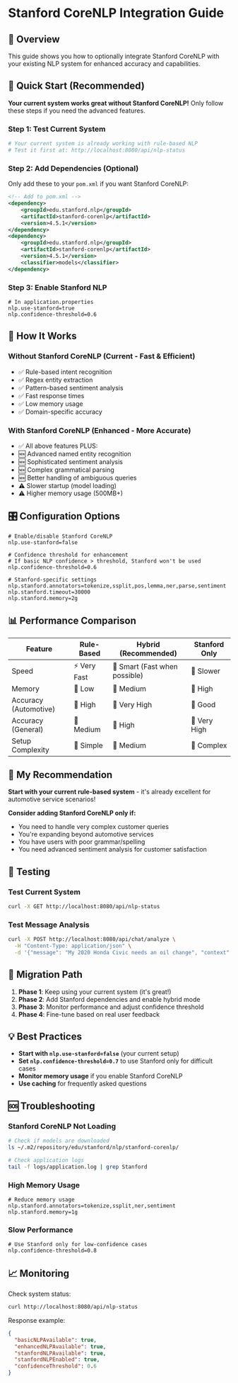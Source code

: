 # Stanford CoreNLP Integration Guide

## 🎯 Overview

This guide shows you how to optionally integrate Stanford CoreNLP with your existing NLP system for enhanced accuracy and capabilities.

## 🚀 Quick Start (Recommended)

**Your current system works great without Stanford CoreNLP!** Only follow these steps if you need the advanced features.

### Step 1: Test Current System
```bash
# Your current system is already working with rule-based NLP
# Test it first at: http://localhost:8080/api/nlp-status
```

### Step 2: Add Dependencies (Optional)
Only add these to your `pom.xml` if you want Stanford CoreNLP:

```xml
<!-- Add to pom.xml -->
<dependency>
    <groupId>edu.stanford.nlp</groupId>
    <artifactId>stanford-corenlp</artifactId>
    <version>4.5.1</version>
</dependency>
<dependency>
    <groupId>edu.stanford.nlp</groupId>
    <artifactId>stanford-corenlp</artifactId>
    <version>4.5.1</version>
    <classifier>models</classifier>
</dependency>
```

### Step 3: Enable Stanford NLP
```properties
# In application.properties
nlp.use-stanford=true
nlp.confidence-threshold=0.6
```

## 🔧 How It Works

### Without Stanford CoreNLP (Current - Fast & Efficient)
- ✅ Rule-based intent recognition
- ✅ Regex entity extraction  
- ✅ Pattern-based sentiment analysis
- ✅ Fast response times
- ✅ Low memory usage
- ✅ Domain-specific accuracy

### With Stanford CoreNLP (Enhanced - More Accurate)
- ✅ All above features PLUS:
- 🆕 Advanced named entity recognition
- 🆕 Sophisticated sentiment analysis
- 🆕 Complex grammatical parsing
- 🆕 Better handling of ambiguous queries
- ⚠️ Slower startup (model loading)
- ⚠️ Higher memory usage (500MB+)

## 🎛️ Configuration Options

```properties
# Enable/disable Stanford CoreNLP
nlp.use-stanford=false

# Confidence threshold for enhancement
# If basic NLP confidence > threshold, Stanford won't be used
nlp.confidence-threshold=0.6

# Stanford-specific settings
nlp.stanford.annotators=tokenize,ssplit,pos,lemma,ner,parse,sentiment
nlp.stanford.timeout=30000
nlp.stanford.memory=2g
```

## 📊 Performance Comparison

| Feature | Rule-Based | Hybrid (Recommended) | Stanford Only |
|---------|------------|---------------------|---------------|
| Speed | ⚡ Very Fast | 🚀 Smart (Fast when possible) | 🐌 Slower |
| Memory | 💚 Low | 💛 Medium | 🔴 High |
| Accuracy (Automotive) | 💚 High | 💚 Very High | 💛 Good |
| Accuracy (General) | 💛 Medium | 💚 High | 💚 Very High |
| Setup Complexity | 💚 Simple | 💛 Medium | 🔴 Complex |

## 🎯 My Recommendation

**Start with your current rule-based system** - it's already excellent for automotive service scenarios!

**Consider adding Stanford CoreNLP only if:**
- You need to handle very complex customer queries
- You're expanding beyond automotive services
- You have users with poor grammar/spelling
- You need advanced sentiment analysis for customer satisfaction

## 🧪 Testing

### Test Current System
```bash
curl -X GET http://localhost:8080/api/nlp-status
```

### Test Message Analysis
```bash
curl -X POST http://localhost:8080/api/chat/analyze \
  -H "Content-Type: application/json" \
  -d '{"message": "My 2020 Honda Civic needs an oil change", "context": {}}'
```

## 🔄 Migration Path

1. **Phase 1**: Keep using your current system (it's great!)
2. **Phase 2**: Add Stanford dependencies and enable hybrid mode
3. **Phase 3**: Monitor performance and adjust confidence threshold
4. **Phase 4**: Fine-tune based on real user feedback

## 💡 Best Practices

- **Start with `nlp.use-stanford=false`** (your current setup)
- **Set `nlp.confidence-threshold=0.7`** to use Stanford only for difficult cases
- **Monitor memory usage** if you enable Stanford CoreNLP
- **Use caching** for frequently asked questions

## 🆘 Troubleshooting

### Stanford CoreNLP Not Loading
```bash
# Check if models are downloaded
ls ~/.m2/repository/edu/stanford/nlp/stanford-corenlp/

# Check application logs
tail -f logs/application.log | grep Stanford
```

### High Memory Usage
```properties
# Reduce memory usage
nlp.stanford.annotators=tokenize,ssplit,ner,sentiment
nlp.stanford.memory=1g
```

### Slow Performance
```properties
# Use Stanford only for low-confidence cases
nlp.confidence-threshold=0.8
```

## 📈 Monitoring

Check system status:
```bash
curl http://localhost:8080/api/nlp-status
```

Response example:
```json
{
  "basicNLPAvailable": true,
  "enhancedNLPAvailable": true,
  "stanfordNLPAvailable": true,
  "stanfordNLPEnabled": true,
  "confidenceThreshold": 0.6
}
```